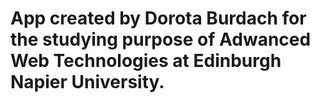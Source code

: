 # App created by Dorota Burdach for the studying purpose of Adwanced Web Technologies at Edinburgh Napier University.


